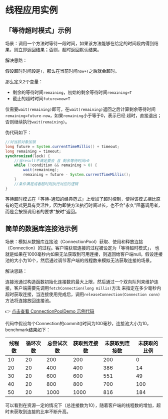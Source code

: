 # 线程应用实例

## 「等待超时模式」示例

场景：调用一个方法时等待一段时间，如果该方法能够在给定的时间段内得到结果，则立即返回结果；否则，超时返回默认结果。

解决思路：

假设超时时间段是`T`，那么在当前时间`now+T`之后就会超时。

那么定义2个变量：
* 剩余的等待时间`remaining`，初始的剩余等待时间`remaining=T`
* 截止的超时时间`future=now+T`

仅需要`wait(remaining)`即可，在`wait(remaining)`返回之后计算剩余等待时间`remaining=future-now`，如果`remaining`小于等于0，表示已经
超时，直接退出；否则继续执行`wait(remaining)`。

伪代码如下：

```java
//对当前对象加锁
long future = System.currentTimeMillis() + timeout;
long remaining = timeout;
synchronized(lock) {
    //当result不满足要去 且 剩余等待时间>0
    while (!condition && remaining > 0) {
        wait(remaining);
        remaining = future - System.currentTimeMillis();
    }
    //条件满足或者超时则执行对应的逻辑
}
```

等待超时模式在「等待-通知的经典范式」上增加了超时控制，使得该模式相比原有的范式更具有灵活性，因为即使方法执行时间过长，也不会"永久"阻塞调用者，
而是会按照调用者的要求"按时"返回。

## 简单的数据库连接池示例

场景：模拟从数据库连接池（ConnectionPool）获取、使用和释放连接（Connection）的过程。客户端获取连接的过程被设定为「等待超时模式」，
也就是如果在1000毫秒内如果无法获取到可用连接，则返回给客户端null。假设连接池的大小为10个，然后通过调节客户端的线程数来模拟无法获取连接的场景。

解决思路：

连接池通过构造函数初始化连接数的最大上限，然后通过一个双向队列来维护连接，客户端需要先调用`fetchConnection(long millis)`方法
来指定在多少毫秒内超时获取连接，当连接使用完成后，调用`releaseConnection(Connection conn)`方法将连接放回连接池。


👉 [点击查看 ConnectionPoolDemo 示例代码](../../java/org/concurrency/thread/ConnectionPoolDemo.java)

代码中假设每个Connection的commit()时间为100毫秒，连接池大小为10，benchmark结果如下：

|线程数|循环次数|总尝试次数|获取到连接数|未获取到连接数|未获取的比例|
|---|---|---|---|---|---|
|10|20|200|200|200|0|0%|
|20|20|400|400|386|14|3.5%|
|30|20|600|600|551|49|8.2%|
|40|20|800|800|700|100|12.5%|
|50|20|1000|1000|816|184|18.4%|

可以看到在资源一定的情况下（总连接数为10），随着客户端的线程数的增加，超时未获取到连接的比率不断升高。